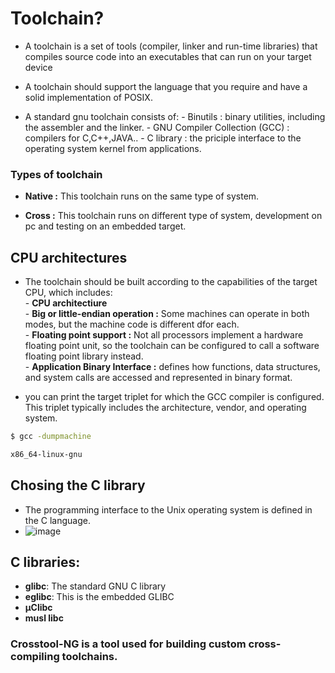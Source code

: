 # Toolchain?
- A toolchain is a set of tools (compiler, linker and run-time libraries) that compiles source code into an executables that can run on your target device

- A toolchain should support the language that you require and have a solid implementation of POSIX.  

- A standard gnu toolchain consists of: 
        - Binutils : binary utilities, including the assembler and the linker. 
        - GNU Compiler Collection (GCC) : compilers for C,C++,JAVA.. 
        - C library : the priciple interface to the operating system kernel from applications.
  

### Types of toolchain 

- **Native :** This toolchain runs on the same type of system.  

- **Cross :** This toolchain runs on different type of system, development on pc and testing on an embedded target. 

## CPU architectures

- The toolchain should be built according to the capabilities of the target CPU, which includes:   
        - **CPU architectiure**   
        - **Big or little-endian operation :** Some machines can operate in both modes, but the machine code is different dfor each.   
        - **Floating point support :** Not all processors implement a hardware floating point unit, so the toolchain can be configured to call a software floating point library instead.  
        - **Application Binary Interface :** defines how functions, data structures, and system calls are accessed and represented in binary format.  

- you can print the target triplet for which the GCC compiler is configured. This triplet typically includes the architecture, vendor, and operating system.
```sh
$ gcc -dumpmachine

x86_64-linux-gnu
```
## Chosing the C library 

- The programming interface to the Unix operating system is defined in the C language.
- ![image](https://github.com/user-attachments/assets/d4a73ae7-d6ec-46c9-878e-6e4f244b1bc7)


## C libraries: 
- **glibc**: The standard GNU C library 
- **eglibc**: This is the embedded GLIBC 
- **µClibc**
- **musl libc**


### Crosstool-NG is a tool used for building custom cross-compiling toolchains. 

